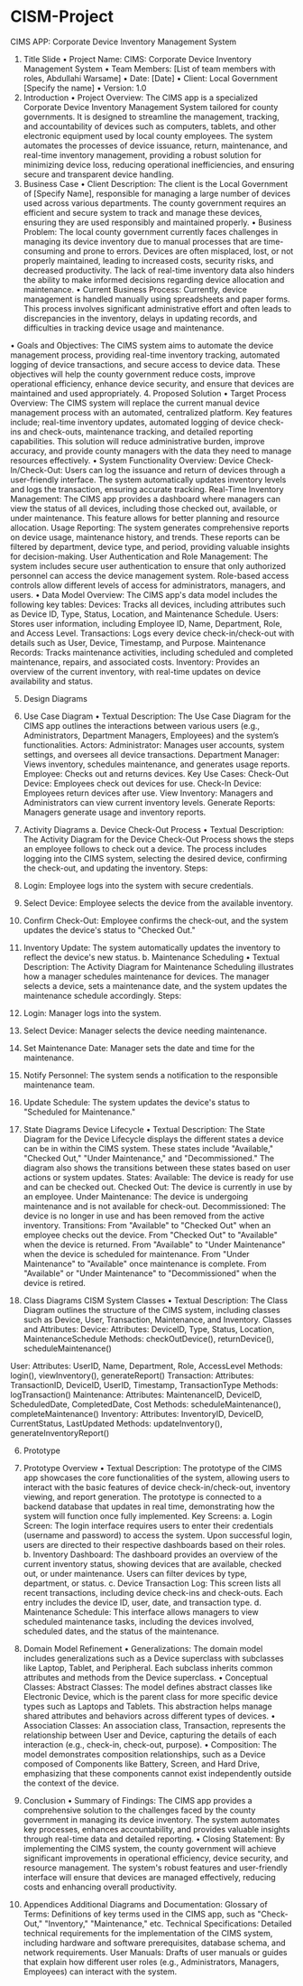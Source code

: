 # CISM-Project
CIMS APP: Corporate Device Inventory Management System
1. Title Slide
•	Project Name: CIMS: Corporate Device Inventory Management System
•	Team Members: [List of team members with roles, Abdullahi Warsame]
•	Date: [Date]
•	Client: Local Government [Specify the name]
•	Version: 1.0
2. Introduction
•	Project Overview:
The CIMS app is a specialized Corporate Device Inventory Management System tailored for county governments. It is designed to streamline the management, tracking, and accountability of devices such as computers, tablets, and other electronic equipment used by local county employees. The system automates the processes of device issuance, return, maintenance, and real-time inventory management, providing a robust solution for minimizing device loss, reducing operational inefficiencies, and ensuring secure and transparent device handling.
3. Business Case
•	Client Description:
The client is the Local Government of [Specify Name], responsible for managing a large number of devices used across various departments. The county government requires an efficient and secure system to track and manage these devices, ensuring they are used responsibly and maintained properly.
•	Business Problem:
The local county government currently faces challenges in managing its device inventory due to manual processes that are time-consuming and prone to errors. Devices are often misplaced, lost, or not properly maintained, leading to increased costs, security risks, and decreased productivity. The lack of real-time inventory data also hinders the ability to make informed decisions regarding device allocation and maintenance.
•	Current Business Process:
Currently, device management is handled manually using spreadsheets and paper forms. This process involves significant administrative effort and often leads to discrepancies in the inventory, delays in updating records, and difficulties in tracking device usage and maintenance.


•	Goals and Objectives:
The CIMS system aims to automate the device management process, providing real-time inventory tracking, automated logging of device transactions, and secure access to device data. These objectives will help the county government reduce costs, improve operational efficiency, enhance device security, and ensure that devices are maintained and used appropriately.
4. Proposed Solution
•	Target Process Overview:
The CIMS system will replace the current manual device management process with an automated, centralized platform. Key features include; real-time inventory updates, automated logging of device check-ins and check-outs, maintenance tracking, and detailed reporting capabilities. This solution will reduce administrative burden, improve accuracy, and provide county managers with the data they need to manage resources effectively.
•	System Functionality Overview:
Device Check-In/Check-Out: Users can log the issuance and return of devices through a user-friendly interface. The system automatically updates inventory levels and logs the transaction, ensuring accurate tracking.
Real-Time Inventory Management: The CIMS app provides a dashboard where managers can view the status of all devices, including those checked out, available, or under maintenance. This feature allows for better planning and resource allocation.
Usage Reporting: The system generates comprehensive reports on device usage, maintenance history, and trends. These reports can be filtered by department, device type, and period, providing valuable insights for decision-making.
User Authentication and Role Management: The system includes secure user authentication to ensure that only authorized personnel can access the device management system. Role-based access controls allow different levels of access for administrators, managers, and users.
•	Data Model Overview:
The CIMS app's data model includes the following key tables:
Devices: Tracks all devices, including attributes such as Device ID, Type, Status, Location, and Maintenance Schedule.
Users: Stores user information, including Employee ID, Name, Department, Role, and Access Level.
Transactions: Logs every device check-in/check-out with details such as User, Device, Timestamp, and Purpose.
Maintenance Records: Tracks maintenance activities, including scheduled and completed maintenance, repairs, and associated costs.
Inventory: Provides an overview of the current inventory, with real-time updates on device availability and status.

5. Design Diagrams
1. Use Case Diagram
•	Textual Description:
The Use Case Diagram for the CIMS app outlines the interactions between various users (e.g., Administrators, Department Managers, Employees) and the system’s functionalities.
Actors:
Administrator: Manages user accounts, system settings, and oversees all device transactions.
Department Manager: Views inventory, schedules maintenance, and generates usage reports.
Employee: Checks out and returns devices.
Key Use Cases:
Check-Out Device: Employees check out devices for use.
Check-In Device: Employees return devices after use.
View Inventory: Managers and Administrators can view current inventory levels.
Generate Reports: Managers generate usage and inventory reports.

2. Activity Diagrams
a. Device Check-Out Process
•	Textual Description:
The Activity Diagram for the Device Check-Out Process shows the steps an employee follows to check out a device. The process includes logging into the CIMS system, selecting the desired device, confirming the check-out, and updating the inventory.
Steps:
1.	Login: Employee logs into the system with secure credentials.
2.	Select Device: Employee selects the device from the available inventory.
3.	Confirm Check-Out: Employee confirms the check-out, and the system updates the device's status to "Checked Out."
4.	Inventory Update: The system automatically updates the inventory to reflect the device's new status.
b. Maintenance Scheduling
•	Textual Description:
The Activity Diagram for Maintenance Scheduling illustrates how a manager schedules maintenance for devices. The manager selects a device, sets a maintenance date, and the system updates the maintenance schedule accordingly.
Steps:
1.	Login: Manager logs into the system.
2.	Select Device: Manager selects the device needing maintenance.
3.	Set Maintenance Date: Manager sets the date and time for the maintenance.
4.	Notify Personnel: The system sends a notification to the responsible maintenance team.
5.	Update Schedule: The system updates the device's status to "Scheduled for Maintenance."

3. State Diagrams
Device Lifecycle
•	Textual Description:
The State Diagram for the Device Lifecycle displays the different states a device can be in within the CIMS system. These states include "Available," "Checked Out," "Under Maintenance," and "Decommissioned." The diagram also shows the transitions between these states based on user actions or system updates.
States:
Available: The device is ready for use and can be checked out.
Checked Out: The device is currently in use by an employee.
Under Maintenance: The device is undergoing maintenance and is not available for check-out.
Decommissioned: The device is no longer in use and has been removed from the active inventory.
Transitions:
From "Available" to "Checked Out" when an employee checks out the device.
From "Checked Out" to "Available" when the device is returned.
From "Available" to "Under Maintenance" when the device is scheduled for maintenance.
From "Under Maintenance" to "Available" once maintenance is complete.
From "Available" or "Under Maintenance" to "Decommissioned" when the device is retired.
4. Class Diagrams
CISM System Classes
•	Textual Description:
The Class Diagram outlines the structure of the CIMS system, including classes such as Device, User, Transaction, Maintenance, and Inventory.
Classes and Attributes:
Device:
Attributes: DeviceID, Type, Status, Location, MaintenanceSchedule
Methods: checkOutDevice(), returnDevice(), scheduleMaintenance()

User:
Attributes: UserID, Name, Department, Role, AccessLevel
Methods: login(), viewInventory(), generateReport()
Transaction:
Attributes: TransactionID, DeviceID, UserID, Timestamp, TransactionType
Methods: logTransaction()
Maintenance:
Attributes: MaintenanceID, DeviceID, ScheduledDate, CompletedDate, Cost
Methods: scheduleMaintenance(), completeMaintenance()
Inventory:
Attributes: InventoryID, DeviceID, CurrentStatus, LastUpdated
Methods: updateInventory(), generateInventoryReport()

6. Prototype
1. Prototype Overview
•	Textual Description:
The prototype of the CIMS app showcases the core functionalities of the system, allowing users to interact with the basic features of device check-in/check-out, inventory viewing, and report generation. The prototype is connected to a backend database that updates in real time, demonstrating how the system will function once fully implemented.
Key Screens:
a.	Login Screen: The login interface requires users to enter their credentials (username and password) to access the system. Upon successful login, users are directed to their respective dashboards based on their roles.
b.	Inventory Dashboard: The dashboard provides an overview of the current inventory status, showing devices that are available, checked out, or under maintenance. Users can filter devices by type, department, or status.
c.	Device Transaction Log: This screen lists all recent transactions, including device check-ins and check-outs. Each entry includes the device ID, user, date, and transaction type.
d.	Maintenance Schedule: This interface allows managers to view scheduled maintenance tasks, including the devices involved, scheduled dates, and the status of the maintenance.

7. Domain Model Refinement
•	Generalizations:
The domain model includes generalizations such as a Device superclass with subclasses like Laptop, Tablet, and Peripheral. Each subclass inherits common attributes and methods from the Device superclass.
•	Conceptual Classes:
Abstract Classes: The model defines abstract classes like Electronic Device, which is the parent class for more specific device types such as Laptops and Tablets. This abstraction helps manage shared attributes and behaviors across different types of devices.
•	Association Classes:
An association class, Transaction, represents the relationship between User and Device, capturing the details of each interaction (e.g., check-in, check-out, purpose).
•	Composition:
The model demonstrates composition relationships, such as a Device composed of Components like Battery, Screen, and Hard Drive, emphasizing that these components cannot exist independently outside the context of the device.

9. Conclusion
•	Summary of Findings:
The CIMS app provides a comprehensive solution to the challenges faced by the county government in managing its device inventory. The system automates key processes, enhances accountability, and provides valuable insights through real-time data and detailed reporting.
•	Closing Statement:
By implementing the CIMS system, the county government will achieve significant improvements in operational efficiency, device security, and resource management. The system's robust features and user-friendly interface will ensure that devices are managed effectively, reducing costs and enhancing overall productivity.
10. Appendices
Additional Diagrams and Documentation:
Glossary of Terms: Definitions of key terms used in the CIMS app, such as "Check-Out," "Inventory," "Maintenance," etc.
Technical Specifications: Detailed technical requirements for the implementation of the CIMS system, including hardware and software prerequisites, database schema, and network requirements.
User Manuals: Drafts of user manuals or guides that explain how different user roles (e.g., Administrators, Managers, Employees) can interact with the system.



